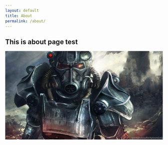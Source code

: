 ```yaml
---
layout: default
title: About
permalink: /about/
---
```

## This is about page test
![](/assets/images/a.jpg)